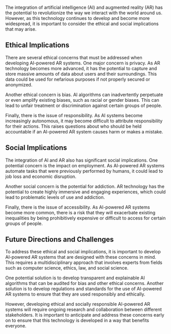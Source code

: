 



The integration of artificial intelligence (AI) and augmented reality (AR) has the potential to revolutionize the way we interact with the world around us. However, as this technology continues to develop and become more widespread, it is important to consider the ethical and social implications that may arise.

Ethical Implications
--------------------

There are several ethical concerns that must be addressed when developing AI-powered AR systems. One major concern is privacy. As AR technology becomes more advanced, it has the potential to capture and store massive amounts of data about users and their surroundings. This data could be used for nefarious purposes if not properly secured or anonymized.

Another ethical concern is bias. AI algorithms can inadvertently perpetuate or even amplify existing biases, such as racial or gender biases. This can lead to unfair treatment or discrimination against certain groups of people.

Finally, there is the issue of responsibility. As AI systems become increasingly autonomous, it may become difficult to attribute responsibility for their actions. This raises questions about who should be held accountable if an AI-powered AR system causes harm or makes a mistake.

Social Implications
-------------------

The integration of AI and AR also has significant social implications. One potential concern is the impact on employment. As AI-powered AR systems automate tasks that were previously performed by humans, it could lead to job loss and economic disruption.

Another social concern is the potential for addiction. AR technology has the potential to create highly immersive and engaging experiences, which could lead to problematic levels of use and addiction.

Finally, there is the issue of accessibility. As AI-powered AR systems become more common, there is a risk that they will exacerbate existing inequalities by being prohibitively expensive or difficult to access for certain groups of people.

Future Directions and Challenges
--------------------------------

To address these ethical and social implications, it is important to develop AI-powered AR systems that are designed with these concerns in mind. This requires a multidisciplinary approach that involves experts from fields such as computer science, ethics, law, and social science.

One potential solution is to develop transparent and explainable AI algorithms that can be audited for bias and other ethical concerns. Another solution is to develop regulations and standards for the use of AI-powered AR systems to ensure that they are used responsibly and ethically.

However, developing ethical and socially responsible AI-powered AR systems will require ongoing research and collaboration between different stakeholders. It is important to anticipate and address these concerns early on to ensure that this technology is developed in a way that benefits everyone.
